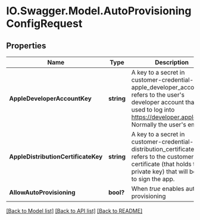 # IO.Swagger.Model.AutoProvisioningConfigRequest
## Properties

Name | Type | Description | Notes
------------ | ------------- | ------------- | -------------
**AppleDeveloperAccountKey** | **string** | A key to a secret in customer-credential-store. apple_developer_account refers to the user&#x27;s developer account that is used to log into https://developer.apple.com. Normally the user&#x27;s email. | [optional] 
**AppleDistributionCertificateKey** | **string** | A key to a secret in customer-credential-store. distribution_certificate refers to the customer&#x27;s certificate (that holds the private key) that will be used to sign the app. | [optional] 
**AllowAutoProvisioning** | **bool?** | When *true* enables auto provisioning | [optional] 

[[Back to Model list]](../README.md#documentation-for-models) [[Back to API list]](../README.md#documentation-for-api-endpoints) [[Back to README]](../README.md)

